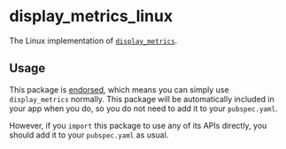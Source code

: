 # display_metrics_linux

The Linux implementation of [`display_metrics`][1].

## Usage

This package is [endorsed][2], which means you can simply use `display_metrics`
normally. This package will be automatically included in your app when you do,
so you do not need to add it to your `pubspec.yaml`.

However, if you `import` this package to use any of its APIs directly, you
should add it to your `pubspec.yaml` as usual.

[1]: https://pub.dev/packages/display_metrics
[2]: https://flutter.dev/to/endorsed-federated-plugin